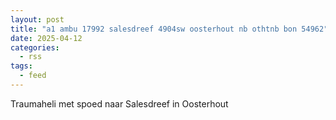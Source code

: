 ```yaml
---
layout: post
title: "a1 ambu 17992 salesdreef 4904sw oosterhout nb othtnb bon 54962"
date: 2025-04-12
categories: 
  - rss
tags: 
  - feed
---
```


Traumaheli met spoed naar Salesdreef in Oosterhout
